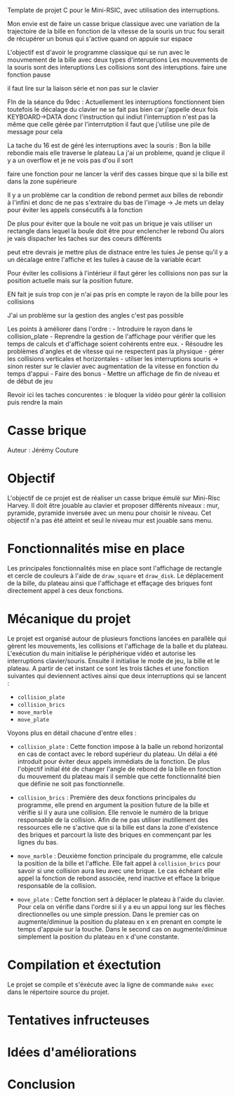 Template de projet C pour le Mini-RSIC, avec utilisation des interruptions.

Mon envie est de faire un casse brique classique avec une variation de la trajectoire de la bille en fonction de la vitesse de la souris
un truc fou serait de récupérer un bonus qui s'active quand on appuie sur espace

L'objectif est d'avoir le programme classique qui se run avec le mouvmement de la bille avec deux types d'interuptions
Les mouvements de la souris sont des interuptions
Les collisions sont des interuptions.
faire une fonction pause

il faut lire sur la liaison série et non pas sur le clavier 

FIn de la séance du 9dec :
    Actuellement les interruptions fonctionnent bien toutefois le décalage du clavier ne se fait pas bien car j'appelle deux fois KEYBOARD->DATA donc l'instruction qui indiut l'interruption n'est pas la même que celle gérée par l'interrutption il faut que j'utilise une pile de message pour cela 

La tache du 16 est de géré les interruptions avec la souris :
Bon la bille rebondie mais elle traverse le plateau
La j'ai un probleme, quand je clique il y a un overflow et je ne vois pas d'ou il sort 

faire une fonction pour ne lancer la vérif des casses birque que si la bille est dans la zone supérieure

Il y a un problème car la condition de rebond permet aux billes de rebondir à l'infini et donc de ne pas s'extraire du bas de l'image -> Je mets un delay pour éviter les appels consécutifs à la fonction

De plus pour éviter que la boule ne voit pas un brique je vais utiliser un rectangle dans lequel la boule doit être pour enclencher le rebond Ou alors je vais dispacher les taches sur des coeurs différents 

peut etre devrais je mettre plus de distnace entre les tuies
Je pense qu'il y a un décalage entre l'affiche et les tuiles à cause de la variable écart


Pour éviter les collisions à l'intérieur il faut gérer les collisions non pas sur la position actuelle mais sur la position future.

EN fait je suis trop con je n'ai pas pris en compte le rayon de la bille pour les collisions

J'ai un problème sur la gestion des angles c'est pas possible 


Les points à améliorer dans l'ordre :
    - Introduire le rayon dans le collision_plate
    - Reprendre la gestion de l'affichage pour vérifier que les temps de calculs et d'affichage soient cohérents entre eux.
    - Résoudre les problèmes d'angles et de vitesse qui ne respectent pas la physique
    - gérer les collisions verticales et horizontales
    - utilser les interruptions souris -> sinon rester sur le clavier avec augmentation de la vitesse en fonction du temps d'appui
    - Faire des bonus
    - Mettre un affichage de fin de niveau et de début de jeu
  
Revoir ici les taches concurentes : ie bloquer la vidéo pour gérér la collision puis rendre la main


# Casse brique

Auteur : Jérémy Couture

# Objectif

L'objectif de ce projet est de réaliser un casse brique émulé sur Mini-Risc Harvey. Il doit être jouable au clavier et proposer différents niveaux : mur, pyramide, pyramide inversée avec un menu pour choisir le niveau. Cet objectif n'a pas été atteint et seul le niveau mur est jouable sans menu.

# Fonctionnalités mise en place

Les principales fonctionnalités mise en place sont l'affichage de rectangle et cercle de couleurs à l'aide de `draw_square` et `draw_disk`. Le déplacement de la bille, du plateau ainsi que l'affichage et effaçage des briques font directement appel à ces deux fonctions.

# Mécanique du projet
Le projet est organisé autour de plusieurs fonctions lancées en parallèle qui gèrent les mouvements, les collisions et l'affichage de la balle et du plateau.
L'exécution du main initialise le périphérique vidéo et autorise les interruptions clavier/souris. Ensuite il initialise le mode de jeu, la bille et le plateau. A partir de cet instant ce sont les trois tâches et une fonction suivantes qui deviennent actives ainsi que deux interruptions qui se lancent :
  - `collision_plate`
  - `collision_brics`
  - `move_marble`
  - `move_plate`

Voyons plus en détail chacune d'entre elles :
- `collision_plate` : Cette fonction impose à la balle un rebond horizontal en cas de contact avec le rebord supérieur du plateau. Un délai a été introduit pour éviter deux appels immédiats de la fonction. De plus l'objectif initial été de changer l'angle de rebond de la bille en fonction du mouvement du plateau mais il semble que cette fonctionnalité bien que définie ne soit pas fonctionnelle.

- `collision_brics` : Première des deux fonctions principales du programme, elle prend en argument la position future de la bille et vérifie si il y aura une collision. Elle renvoie le numéro de la brique responsable de la collision. Afin de ne pas utiliser inutillement des ressources elle ne s'active que si la bille est dans la zone d'existence des briques et parcourt la liste des briques en commençant par les lignes du bas. 

- `move_marble` : Deuxième fonction principale du programme, elle calcule la position de la bille et l'affiche. Elle fait appel à `collision_brics` pour savoir si une collision aura lieu avec une brique. Le cas échéant elle appel la fonction de rebond associée, rend inactive et efface la brique responsable de la collision.

 - `move_plate` : Cette fonction sert à déplacer le plateau à l'aide du clavier. Pour cela on vérifie dans l'ordre si il y a eu un appui long sur les flèches directionnelles ou une simple pression. Dans le premier cas on augmente/diminue la position du plateau en x en prenant en compte le temps d'appuie sur la touche. Dans le second cas on augmente/diminue simplement la position du plateau en x d'une constante.


# Compilation et éxectution
Le projet se compile et s'éxécute avec la ligne de commande `make exec` dans le répertoire source du projet.

# Tentatives infructeuses 

# Idées d'améliorations

# Conclusion